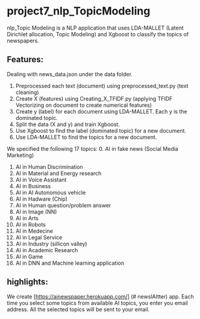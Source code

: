# project7_nlp_TopicModeling
nlp_Topic Modeling is a NLP application that uses LDA-MALLET (Latent Dirichlet allocation, Topic Modeling) and Xgboost to classify the topics of newspapers.

## Features:
Dealing with news_data.json under the data folder.
1. Preprocessed each text (document) using preprocessed_text.py (text cleaning)
2. Create X (features) using Creating_X_TFIDF.py (applying TFIDF Vectorizing on document to create numerical features)
3. Create y (label) for each document using LDA-MALLET. Each y is the dominated topic.
4. Split the data (X and y) and train Xgboost.
5. Use Xgboost to find the label (dominated topic) for a new document. 
6. Use LDA-MALLET to find the topics for a new document.

We specified the following 17 topics:
0. AI in fake news  (Social Media Marketing)
1. AI in Human Discrimination
2. AI in Material and Energy research
3. AI in Voice Assistant
4. AI in Business
5. AI in AI Autonomous vehicle
6. AI in Hadware (Chip)
7. AI in Human question/problem answer
8. AI in Image (NN)
9. AI in Arts
10. AI in Robots
11. AI in Medecine
12. AI in Legal Service
13. AI in Industry (sillicon valley)
14. AI in Academic Research
15. AI in Game
16. AI in DNN and Machine learning application


## highlights:

We create  [https://ainewspaper.herokuapp.com/] (# newslAItter) app. Each time you select some topics from available AI topics, you enter you email address.
All the selected topics will be sent to your email.

